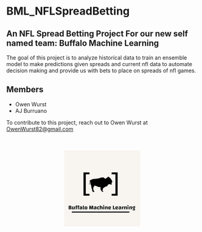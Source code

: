 # BML_NFLSpreadBetting
## An NFL Spread Betting Project For our new self named team: Buffalo Machine Learning

The goal of this project is to analyze historical data to train an ensemble model to make predictions given spreads and current nfl data to automate  decision making and provide us with bets to place on spreads of nfl games.

## Members
* Owen Wurst
* AJ Burruano

To contribute to this project, reach out to Owen Wurst at OwenWurst82@gmail.com

<p align="center">
  <br><br>
  <img src="misc/logo1.png" alt="Buffalo Machine Learning Logo">
</p>